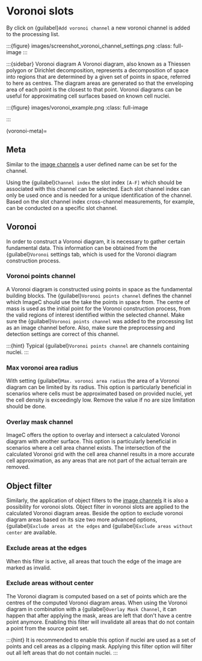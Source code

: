 # Voronoi slots

By click on {guilabel}`Add voronoi channel` a new voronoi channel is added to the processing list.


:::{figure} images/screenshot_voronoi_channel_settings.png
:class: full-image
:::

:::{sidebar} Voronoi diagram
A Voronoi diagram, also known as a Thiessen polygon or Dirichlet decomposition, represents a decomposition of space into regions that are determined by a given set of points in space, referred to here as centres.
The diagram areas are generated so that the enveloping area of each point is the closest to that point.
Voronoi diagrams can be useful for approximating cell surfaces based on known cell nuclei.

:::{figure} images/voronoi_example.png
:class: full-image

:::

(voronoi-meta)=
## Meta

Similar to the [image channels](image-channels) a user defined name can be set for the channel.

Using the {guilabel}`Channel index` the slot index `[A-F]` which should be associated with this channel can be selected.
Each slot channel index can only be used once and is needed for a unique identification of the channel.
Based on the slot channel index cross-channel measurements, for example, can be conducted on a specific slot channel.

## Voronoi

In order to construct a Voronoi diagram, it is necessary to gather certain fundamental data. 
This information can be obtained from the {guilabel}`Voronoi` settings tab, which is used for the Voronoi diagram construction process.

### Voronoi points channel

A Voronoi diagram is constructed using points in space as the fundamental building blocks.
The {guilabel}`Voronoi points channel` defines the channel which ImageC should use the take the points in space from.
The centre of mass is used as the initial point for the Voronoi construction process, from the valid regions of interest identified within the selected channel.
Make sure the {guilabel}`Voronoi points channel` was added to the processing list as an image channel before. 
Also, make sure the preprocessing and detection settings are correct of this channel.

:::{hint}
Typical {guilabel}`Voronoi points channel` are channels containing nuclei.
:::

### Max voronoi area radius

With setting {guilabel}`Max. voronoi area radius` the area of a Voronoi diagram can be limited by its radius.
This option is particularly beneficial in scenarios where cells must be approximated based on provided nuclei, yet the cell density is exceedingly low.
Remove the value if no are size limitation should be done.

### Overlay mask channel

ImageC offers the option to overlay and intersect a calculated Voronoi diagram with another surface.
This option is particularly beneficial in scenarios where a cell area channel exists.
The intersection of the calculated Voronoi grid with the cell area channel results in a more accurate cell approximation, as any areas that are not part of the actual terrain are removed.


## Object filter

Similarly, the application of object filters to the [image channels](image-channels) it is also a possibility for voronoi slots.
Object filter in voronoi slots are applied to the calculated Voronoi diagram areas.
Beside the option to exclude voronoi diagram areas based on its size two more advanced options, {guilabel}`Exclude areas at the edges` and {guilabel}`Exclude areas without center` are available.

### Exclude areas at the edges

When this filter is active, all areas that touch the edge of the image are marked as invalid.

### Exclude areas without center

The Voronoi diagram is computed based on a set of points which are the centres of the computed Voronoi diagram areas.
When using the Voronoi diagram in combination with a {guilabel}`Overlay Mask Channel`, it can happen that after applying the mask, areas are left that don't have a centre point anymore.
Enabling this filter will invalidate all areas that do not contain a point from the source point set.

:::{hint}
It is recommended to enable this option if nuclei are used as a set of points and cell areas as a clipping mask. Applying this filter option will filter out all left areas that do not contain nuclei.
:::